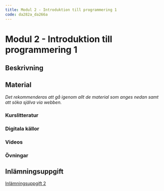 ```yaml
---
title: Modul 2 - Introduktion till programmering 1
code: da282a_da266a
---
```


# Modul 2 - Introduktion till programmering 1

## Beskrivning

## Material

_Det rekommenderas att gå igenom allt de material som anges nedan samt att söka själva via webben._

### Kurslitteratur

### Digitala källor

### Videos

### Övningar

## Inlämningsuppgift

[Inlämningsuppgift 2](/courses/da282a_da266a/assignments/uppg2.html)
